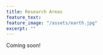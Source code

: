 ```yaml
---
title: Research Areas
feature_text: 
feature_image: "/assets/earth.jpg"
excerpt: ""
---
```


Coming soon! 
